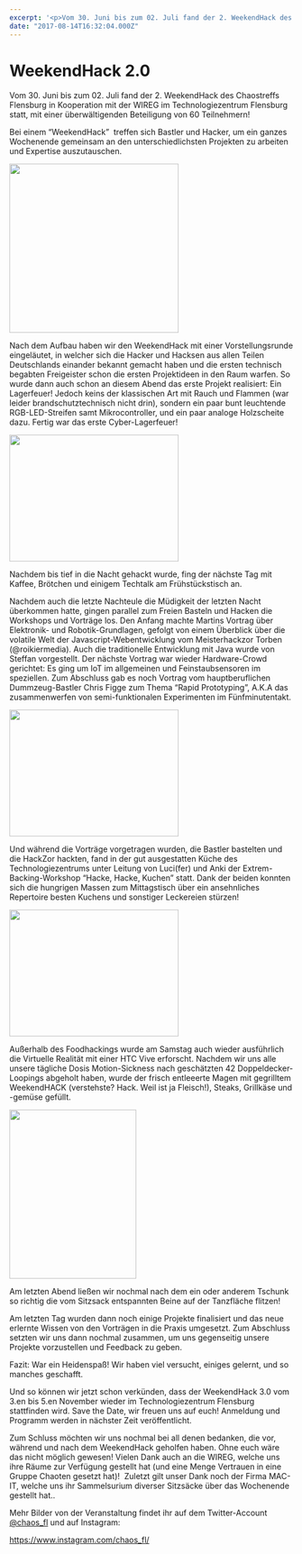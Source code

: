 ```yaml
---
excerpt: '<p>Vom 30. Juni bis zum 02. Juli fand der 2. WeekendHack des Chaostreffs Flensburg in Kooperation mit der WIREG im Technologiezentrum&nbsp;Flensburg statt, mit einer überwältigenden Beteiligung von 60 Teilnehmern! Bei <a href="https://chaostreff-flensburg.de/2017/weekendhack-2-0/" class="more-link">[&hellip;]</a></p>'
date: "2017-08-14T16:32:04.000Z"
---
```

# WeekendHack 2.0

<p><span style="font-weight: 400;">Vom 30. Juni bis zum 02. Juli fand der 2. WeekendHack des Chaostreffs Flensburg in Kooperation mit der WIREG im Technologiezentrum&nbsp;</span><span style="font-weight: 400;">Flensburg statt, mit einer überwältigenden Beteiligung von 60 Teilnehmern!</span></p>
<p><span style="font-weight: 400;">Bei einem “WeekendHack” &nbsp;treffen sich Bastler und Hacker, um ein ganzes Wochenende gemeinsam an den unterschiedlichsten Projekten zu arbeiten und Expertise auszutauschen. </span></p>
<p><img decoding="async" loading="lazy" class="alignnone size-medium wp-image-479" src="http://chaostreff-flensburg.de/wp-content/uploads/2017/08/image1-1-300x300.jpg" alt="" width="300" height="300" srcset="https://chaostreff-flensburg.de/wp-content/uploads/2017/08/image1-1-300x300.jpg 300w, https://chaostreff-flensburg.de/wp-content/uploads/2017/08/image1-1-150x150.jpg 150w, https://chaostreff-flensburg.de/wp-content/uploads/2017/08/image1-1-768x768.jpg 768w, https://chaostreff-flensburg.de/wp-content/uploads/2017/08/image1-1-1024x1024.jpg 1024w, https://chaostreff-flensburg.de/wp-content/uploads/2017/08/image1-1-500x500.jpg 500w, https://chaostreff-flensburg.de/wp-content/uploads/2017/08/image1-1.jpg 1999w" sizes="(max-width: 300px) 100vw, 300px" /></p>
<p><span style="font-weight: 400;">Nach dem Aufbau haben wir den WeekendHack mit einer Vorstellungsrunde eingeläutet, in welcher sich die Hacker und Hacksen aus allen Teilen Deutschlands einander bekannt gemacht haben und die ersten technisch begabten Freigeister schon die ersten Projektideen in den Raum warfen. So wurde dann auch schon an diesem Abend das erste Projekt realisiert: Ein Lagerfeuer! Jedoch keins der klassischen Art mit Rauch und Flammen (war leider brandschutztechnisch nicht drin), sondern ein paar bunt leuchtende RGB-LED-Streifen samt Mikrocontroller, und ein paar analoge Holzscheite dazu. Fertig war das erste Cyber-Lagerfeuer!</span></p>
<p><img decoding="async" loading="lazy" class="alignnone size-medium wp-image-477" src="http://chaostreff-flensburg.de/wp-content/uploads/2017/08/image4-300x225.jpg" alt="" width="300" height="225" srcset="https://chaostreff-flensburg.de/wp-content/uploads/2017/08/image4-300x225.jpg 300w, https://chaostreff-flensburg.de/wp-content/uploads/2017/08/image4-768x576.jpg 768w, https://chaostreff-flensburg.de/wp-content/uploads/2017/08/image4-1024x768.jpg 1024w, https://chaostreff-flensburg.de/wp-content/uploads/2017/08/image4-175x131.jpg 175w, https://chaostreff-flensburg.de/wp-content/uploads/2017/08/image4-666x500.jpg 666w, https://chaostreff-flensburg.de/wp-content/uploads/2017/08/image4.jpg 1999w" sizes="(max-width: 300px) 100vw, 300px" /></p>
<p><span style="font-weight: 400;">Nachdem bis tief in die Nacht gehackt wurde, fing der nächste Tag mit Kaffee, Brötchen und einigem Techtalk am Frühstückstisch an. </span></p>
<p><span style="font-weight: 400;">Nachdem auch die letzte Nachteule die Müdigkeit der letzten Nacht überkommen hatte, gingen parallel zum Freien Basteln und Hacken die Workshops und Vorträge los. Den Anfang machte Martins Vortrag über Elektronik- und Robotik-Grundlagen, gefolgt von einem Überblick über die volatile Welt der Javascript-Webentwicklung vom Meisterhackzor Torben (@roikiermedia). Auch die traditionelle Entwicklung mit Java wurde von Steffan vorgestellt. Der nächste Vortrag war wieder Hardware-Crowd gerichtet: Es ging um IoT im allgemeinen und Feinstaubsensoren im speziellen. Zum Abschluss gab es noch Vortrag vom hauptberuflichen Dummzeug-Bastler Chris Figge zum Thema “Rapid Prototyping”, A.K.A das zusammenwerfen von semi-funktionalen Experimenten im Fünfminutentakt.</span></p>
<p><img decoding="async" loading="lazy" class="alignnone size-medium wp-image-476" src="http://chaostreff-flensburg.de/wp-content/uploads/2017/08/image3-300x225.jpg" alt="" width="300" height="225" srcset="https://chaostreff-flensburg.de/wp-content/uploads/2017/08/image3-300x225.jpg 300w, https://chaostreff-flensburg.de/wp-content/uploads/2017/08/image3-768x576.jpg 768w, https://chaostreff-flensburg.de/wp-content/uploads/2017/08/image3-1024x768.jpg 1024w, https://chaostreff-flensburg.de/wp-content/uploads/2017/08/image3-175x131.jpg 175w, https://chaostreff-flensburg.de/wp-content/uploads/2017/08/image3-667x500.jpg 667w, https://chaostreff-flensburg.de/wp-content/uploads/2017/08/image3.jpg 1440w" sizes="(max-width: 300px) 100vw, 300px" /></p>
<p><span style="font-weight: 400;">Und während die Vorträge vorgetragen wurden, die Bastler bastelten und die HackZor hackten, fand in der gut ausgestatten Küche des Technologiezentrums unter Leitung von Luci(fer) und Anki der Extrem-Backing-Workshop “Hacke, Hacke, Kuchen” statt. Dank der beiden konnten sich die hungrigen Massen zum Mittagstisch über ein ansehnliches Repertoire besten Kuchens und sonstiger Leckereien stürzen!</span></p>
<p><img decoding="async" loading="lazy" class="alignnone size-medium wp-image-475" src="http://chaostreff-flensburg.de/wp-content/uploads/2017/08/image2-300x225.jpg" alt="" width="300" height="225" srcset="https://chaostreff-flensburg.de/wp-content/uploads/2017/08/image2-300x225.jpg 300w, https://chaostreff-flensburg.de/wp-content/uploads/2017/08/image2-768x576.jpg 768w, https://chaostreff-flensburg.de/wp-content/uploads/2017/08/image2-1024x768.jpg 1024w, https://chaostreff-flensburg.de/wp-content/uploads/2017/08/image2-175x131.jpg 175w, https://chaostreff-flensburg.de/wp-content/uploads/2017/08/image2-667x500.jpg 667w, https://chaostreff-flensburg.de/wp-content/uploads/2017/08/image2.jpg 1040w" sizes="(max-width: 300px) 100vw, 300px" /></p>
<p><span style="font-weight: 400;">Außerhalb des Foodhackings wurde am Samstag auch wieder ausführlich die Virtuelle Realität mit einer HTC Vive erforscht. Nachdem wir uns alle unsere tägliche Dosis Motion-Sickness nach geschätzten 42 Doppeldecker-Loopings abgeholt haben, wurde der frisch entleeerte Magen mit gegrilltem WeekendHACK (verstehste? Hack. Weil ist ja Fleisch!), Steaks, Grillkäse und -gemüse gefüllt.</span></p>
<p><img decoding="async" loading="lazy" class="alignnone size-medium wp-image-483" src="http://chaostreff-flensburg.de/wp-content/uploads/2017/08/image5-1-225x300.jpg" alt="" width="225" height="300" srcset="https://chaostreff-flensburg.de/wp-content/uploads/2017/08/image5-1-225x300.jpg 225w, https://chaostreff-flensburg.de/wp-content/uploads/2017/08/image5-1-375x500.jpg 375w, https://chaostreff-flensburg.de/wp-content/uploads/2017/08/image5-1.jpg 688w" sizes="(max-width: 225px) 100vw, 225px" /></p>
<p><span style="font-weight: 400;">Am letzten Abend ließen wir nochmal nach dem ein oder anderem Tschunk so richtig die vom Sitzsack entspannten Beine auf der Tanzfläche flitzen! </span></p>
<p><span style="font-weight: 400;">Am letzten Tag wurden dann noch einige Projekte finalisiert und das neue erlernte Wissen von den Vorträgen in die Praxis umgesetzt. Zum Abschluss setzten wir uns dann nochmal zusammen, um uns gegenseitig unsere Projekte vorzustellen und Feedback zu geben.</span></p>
<p><span style="font-weight: 400;">Fazit: War ein Heidenspaß! Wir haben viel versucht, einiges gelernt, und so manches geschafft. &nbsp;</span></p>
<p><span style="font-weight: 400;">Und so können wir jetzt schon verkünden, dass der WeekendHack 3.0 vom 3.en bis 5.en November wieder im Technologiezentrum Flensburg stattfinden wird. Save the Date, wir freuen uns auf euch! Anmeldung und Programm werden in nächster Zeit veröffentlicht.</span></p>
<p><span style="font-weight: 400;">Zum Schluss möchten wir uns nochmal bei all denen bedanken, die vor, während und nach dem WeekendHack geholfen haben. Ohne euch wäre das nicht möglich gewesen! Vielen Dank auch an die WIREG, welche uns ihre Räume zur Verfügung gestellt hat (und eine Menge Vertrauen in eine Gruppe Chaoten gesetzt hat)! &nbsp;Zuletzt gilt unser Dank noch der Firma MAC-IT, welche uns ihr Sammelsurium diverser Sitzsäcke über das Wochenende gestellt hat.. </span></p>
<p><span style="font-weight: 400;">Mehr Bilder von der Veranstaltung findet ihr auf dem Twitter-Account </span><a href="http://twitter.com/chaos_fl"><span style="font-weight: 400;">@chaos_fl</span></a><span style="font-weight: 400;"> und auf Instagram:</span></p>
<p><a href="https://www.instagram.com/chaos_fl/"><span style="font-weight: 400;">https://www.instagram.com/chaos_fl/</span></a></p>

